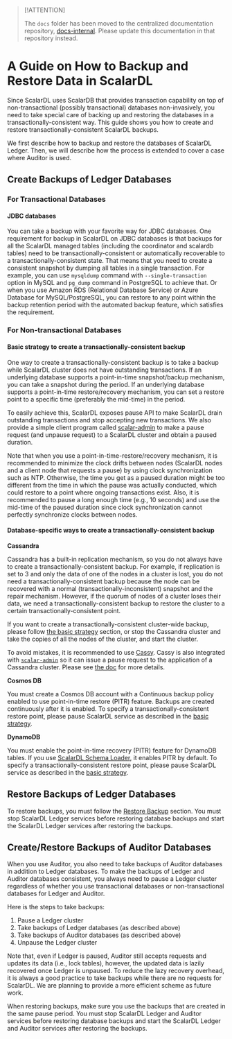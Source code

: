 > [!ATTENTION]
> 
> The `docs` folder has been moved to the centralized documentation repository, [docs-internal](https://github.com/scalar-labs/docs-internal). Please update this documentation in that repository instead.

# A Guide on How to Backup and Restore Data in ScalarDL

Since ScalarDL uses ScalarDB that provides transaction capability on top of non-transactional (possibly transactional) databases non-invasively,
you need to take special care of backing up and restoring the databases in a transactionally-consistent way.
This guide shows you how to create and restore transactionally-consistent ScalarDL backups.

We first describe how to backup and restore the databases of ScalarDL Ledger. Then, we will describe how the process is extended to cover a case where Auditor is used.

## Create Backups of Ledger Databases

### For Transactional Databases

#### JDBC databases

You can take a backup with your favorite way for JDBC databases.
One requirement for backup in ScalarDL on JDBC databases is that backups for all the ScalarDL managed tables (including the coordinator and scalardb tables) need to be transactionally-consistent or automatically recoverable to a transactionally-consistent state.
That means that you need to create a consistent snapshot by dumping all tables in a single transaction. For example, you can use `mysqldump` command with `--single-transaction` option in MySQL and `pg_dump` command in PostgreSQL to achieve that.
Or when you use Amazon RDS (Relational Database Service) or Azure Database for MySQL/PostgreSQL, you can restore to any point within the backup retention period with the automated backup feature, which satisfies the requirement.

### For Non-transactional Databases

#### Basic strategy to create a transactionally-consistent backup

One way to create a transactionally-consistent backup is to take a backup while ScalarDL cluster does not have outstanding transactions.
If an underlying database supports a point-in-time snapshot/backup mechanism, you can take a snapshot during the period.
If an underlying database supports a point-in-time restore/recovery mechanism, you can set a restore point to a specific time (preferably the mid-time) in the period.

To easily achieve this, ScalarDL exposes pause API to make ScalarDL drain outstanding transactions and stop accepting new transactions.
We also provide a simple client program called [scalar-admin](https://github.com/scalar-labs/scalar-admin) to make a pause request (and unpause request) to a ScalarDL cluster and obtain a paused duration.

Note that when you use a point-in-time-restore/recovery mechanism, it is recommended to minimize the clock drifts between nodes (ScalarDL nodes and a client node that requests a pause) by using clock synchronization such as NTP.
Otherwise, the time you get as a paused duration might be too different from the time in which the pause was actually conducted, which could restore to a point where ongoing transactions exist.
Also, it is recommended to pause a long enough time (e.g., 10 seconds) and use the mid-time of the paused duration since clock synchronization cannot perfectly synchronize clocks between nodes.

#### Database-specific ways to create a transactionally-consistent backup

**Cassandra**

Cassandra has a built-in replication mechanism, so you do not always have to create a transactionally-consistent backup.
For example, if replication is set to 3 and only the data of one of the nodes in a cluster is lost, you do not need a transactionally-consistent backup because the node can be recovered with a normal (transactionally-inconsistent) snapshot and the repair mechanism. 
However, if the quorum of nodes of a cluster loses their data, we need a transactionally-consistent backup to restore the cluster to a certain transactionally-consistent point.

If you want to create a transactionally-consistent cluster-wide backup, please follow [the basic strategy](#basic-strategy-to-create-a-transactionally-consistent-backup) section, or 
stop the Cassandra cluster and take the copies of all the nodes of the cluster, and start the cluster. 

To avoid mistakes, it is recommended to use [Cassy](https://github.com/scalar-labs/cassy).
Cassy is also integrated with [`scalar-admin`](https://github.com/scalar-labs/scalar-admin) so it can issue a pause request to the application of a Cassandra cluster.
Please see [the doc](https://github.com/scalar-labs/cassy/blob/master/docs/getting-started.md#take-cluster-wide-consistent-backups) for more details.

**Cosmos DB**

You must create a Cosmos DB account with a Continuous backup policy enabled to use point-in-time restore (PITR) feature. Backups are created continuously after it is enabled.
To specify a transactionally-consistent restore point, please pause ScalarDL service as described in the [basic strategy](#basic-strategy-to-create-a-transactionally-consistent-backup).

**DynamoDB**

You must enable the point-in-time recovery (PITR) feature for DynamoDB tables. If you use [ScalarDL Schema Loader](https://github.com/scalar-labs/scalardl-schema-loader), it enables PITR by default.
To specify a transactionally-consistent restore point, please pause ScalarDL service as described in the [basic strategy](#basic-strategy-to-create-a-transactionally-consistent-backup).

## Restore Backups of Ledger Databases

To restore backups, you must follow the [Restore Backup](https://github.com/scalar-labs/scalardb/blob/master/docs/backup-restore.md#restore-backup) section.
You must stop ScalarDL Ledger services before restoring database backups and start the ScalarDL Ledger services after restoring the backups.

## Create/Restore Backups of Auditor Databases

When you use Auditor, you also need to take backups of Auditor databases in addition to Ledger databases.
To make the backups of Ledger and Auditor databases consistent, you always need to pause a Ledger cluster regardless of whether you use transactional databases or non-transactional databases for Ledger and Auditor.

Here is the steps to take backups:
1. Pause a Ledger cluster
1. Take backups of Ledger databases (as described above)
1. Take backups of Auditor databases (as described above)
1. Unpause the Ledger cluster

Note that, even if Ledger is paused, Auditor still accepts requests and updates its data (i.e., lock tables), however, the updated data is lazily recovered once Ledger is unpaused.
To reduce the lazy recovery overhead, it is always a good practice to take backups while there are no requests for ScalarDL.
We are planning to provide a more efficient scheme as future work.

When restoring backups, make sure you use the backups that are created in the same pause period. 
You must stop ScalarDL Ledger and Auditor services before restoring database backups and start the ScalarDL Ledger and Auditor services after restoring the backups.